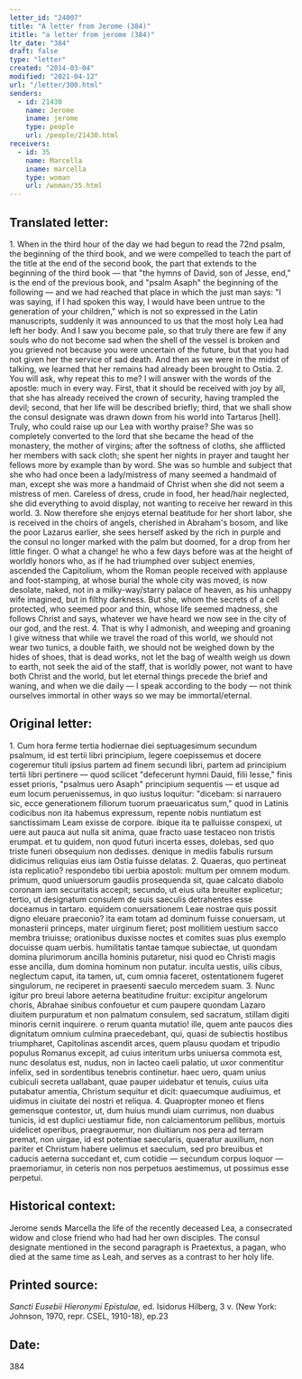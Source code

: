 ```yaml
---
letter_id: "24007"
title: "A letter from Jerome (384)"
ititle: "a letter from jerome (384)"
ltr_date: "384"
draft: false
type: "letter"
created: "2014-03-04"
modified: "2021-04-12"
url: "/letter/300.html"
senders:
  - id: 21430
    name: Jerome
    iname: jerome
    type: people
    url: /people/21430.html
receivers:
  - id: 35
    name: Marcella
    iname: marcella
    type: woman
    url: /woman/35.html
---
```

<h2> Translated letter:</h2>1.  When in the third hour of the day we had begun to read the 72nd psalm, the beginning of the third book, and we were compelled to teach the part of the title at the end of the second book, the part that extends to the beginning of the third book — that "the hymns of David, son of Jesse, end," is the end of the previous book, and "psalm Asaph" the beginning of the following — and we had reached that place in which the just man says:  "I was saying, if I had spoken this way, I would have been untrue to the generation of your children," which is not so expressed in the Latin manuscripts, suddenly it was announced to us that the most holy Lea had left her body.  And I saw you become pale, so that truly there are few if any souls who do not become sad when the shell of the vessel is broken and you grieved not because you were uncertain of the future, but that you had not given her the service of sad death.  And then as we were in the midst of talking, we learned that her remains had already been brought to Ostia.
2.  You will ask, why repeat this to me?  I will answer with the words of the apostle:  much in every way.  First, that it should be received with joy by all, that she has already received the crown of security, having trampled the devil; second, that her life will be described briefly; third, that we shall show the consul designate was drawn down from his world into Tartarus [hell].  Truly, who could raise up our Lea with worthy praise?  She was so completely converted to the lord that she became the head of the monastery, the mother of virgins; after the softness of cloths, she afflicted her members with sack cloth; she spent her nights in prayer and taught her fellows more by example than by word.  She was so humble and subject that she who had once been a lady/mistress of many seemed a handmaid of man, except she was more a handmaid of Christ when she did not seem a mistress of men.  Careless of dress, crude in food, her head/hair neglected, she did everything to avoid display, not wanting to receive her reward in this world.
3.  Now therefore she enjoys eternal beatitude for her short labor, she is received in the choirs of angels, cherished in Abraham's bosom, and like the poor Lazarus earlier, she sees herself asked by the rich in purple and the consul no longer marked with the palm but doomed, for a drop from her little finger.  O what a change!  he who a few days before was at the height of worldly honors who, as if he had triumphed over subject enemies, ascended the Capitolium, whom the Roman people received with applause and foot-stamping, at whose burial the whole city was moved, is now desolate, naked, not in a milky-way/starry palace of heaven, as his unhappy wife imagined, but in filthy darkness.  But she, whom the secrets of a cell protected, who seemed poor and thin, whose life seemed madness, she follows Christ and says, whatever we have heard we now see in the city of our god, and the rest.
4.  That is why I admonish, and weeping and groaning I give witness that while we travel the road of this world, we should not wear two tunics, a double faith, we should not be weighed down by the hides of shoes, that is dead works, not let the bag of wealth weigh us down to earth, not seek the aid of the staff, that is worldly power, not want to have both Christ and the world, but let eternal things precede the brief and waning, and when we die daily — I speak according to the body — not think ourselves immortal in other ways so we may be immortal/eternal.
<h2 class="mt-4"> Original letter:</h2>1. Cum hora ferme tertia hodiernae diei septuagesimum secundum psalmum, id est tertii libri principium, legere coepissemus et docere cogeremur tituli ipsius partem ad finem secundi libri, partem ad principium tertii libri pertinere — quod scilicet "defecerunt hymni Dauid, filii Iesse," finis esset prioris, "psalmus uero Asaph" principium sequentis — et usque ad eum locum peruenissemus, in quo iustus loquitur: "dicebam: si narrauero sic, ecce generationem filiorum tuorum praeuaricatus sum," quod in Latinis codicibus non ita habemus expressum, repente nobis nuntiatum est sanctissimam Leam exisse de corpore. ibique ita te palluisse conspexi, ut uere aut pauca aut nulla sit anima, quae fracto uase testaceo non tristis erumpat. et tu quidem, non quod futuri incerta esses, dolebas, sed quo triste funeri obsequium non dedisses. denique in mediis fabulis rursum didicimus reliquias eius iam Ostia fuisse delatas.
2. Quaeras, quo pertineat ista replicatio? respondebo tibi uerbia apostoli: multum per omnem  modum. primum, quod uniuersorum gaudiis prosequenda sit, quae calcato diabolo coronam iam securitatis accepit; secundo, ut eius uita breuiter explicetur; tertio, ut designatum consulem de suis  saeculis detrahentes esse doceamus in tartaro. equidem conuersationem Leae nostrae quis possit digno  eleuare praeconio? ita eam totam ad dominum fuisse conuersam, ut monasterii princeps, mater uirginum fieret; post mollitiem uestium sacco membra triuisse; orationibus duxisse noctes et comites   suas plus exemplo docuisse quam uerbis. humilitatis tantae tamque subiectae, ut quondam domina plurimorum ancilla hominis putaretur, nisi quod eo Christi magis esse ancilla, dum domina hominum non putatur. inculta uestis, uilis cibus, neglectum caput, ita tamen, ut, cum omnia faceret, ostentationem fugeret singulorum, ne reciperet in praesenti saeculo mercedem suam.
3.  Nunc igitur pro breui labore aeterna beatitudine fruitur: excipitur angelorum choris, Abrahae sinibus confouetur et cum paupere quondam Lazaro diuitem purpuratum et non palmatum consulem, sed sacratum, stillam digiti minoris cernit inquirere. o rerum quanta mutatio! ille, quem ante paucos dies dignitatum omnium culmina praecedebant, qui, quasi de subiectis hostibus triumpharet, Capitolinas ascendit arces, quem plausu quodam et tripudio populus Romanus excepit, ad cuius interitum urbs uniuersa commota est, nunc desolatus est, nudus, non in lacteo caeli palatio, ut uxor conmentitur infelix, sed in sordentibus tenebris continetur. haec uero, quam unius cubiculi secreta uallabant, quae pauper uidebatur et tenuis, cuius uita putabatur amentia, Christum sequitur et dicit: quaecumque audiuimus, et uidimus in ciuitate dei nostri et reliqua.
4.  Quapropter moneo et flens gemensque contestor, ut, dum huius mundi uiam currimus, non duabus tunicis, id est duplici uestiamur fide, non calciamentorum pellibus, mortuis uidelicet operibus, praegrauemur, non diuitiarum nos pera ad terram premat, non uirgae, id est potentiae saecularis, quaeratur auxilium, non pariter et Christum habere uelimus et saeculum, sed pro breuibus et caducis aeterna succedant et, cum cotidie — secundum corpus loquor — praemoriamur, in ceteris non nos perpetuos aestimemus, ut possimus esse perpetui.
<h2 class="mt-4"> Historical context:</h2>Jerome sends Marcella the life of the recently deceased Lea, a consecrated widow and close friend who had had her own disciples.  The consul designate mentioned in the second paragraph is Praetextus, a pagan, who died at the same time as Leah, and serves as a contrast to her holy life.
<h2 class="mt-4"> Printed source:</h2><p><em>Sancti Eusebii Hieronymi Epistulae,</em> ed. Isidorus Hilberg, 3 v. (New York: Johnson, 1970, repr. CSEL, 1910-18), ep.23</p><h2 class="mt-4"> Date:</h2>384
